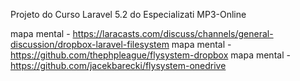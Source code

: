 Projeto do Curso Laravel 5.2 do Especializati
MP3-Online


mapa mental -  https://laracasts.com/discuss/channels/general-discussion/dropbox-laravel-filesystem
mapa mental -  https://github.com/thephpleague/flysystem-dropbox
mapa mental -  https://github.com/jacekbarecki/flysystem-onedrive
